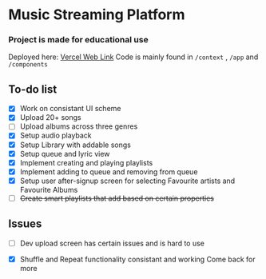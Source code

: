 # Music Streaming Platform
### Project is made for educational use

Deployed here: [Vercel Web Link](https://music-streaming-platform-two.vercel.app/)
Code is mainly found in ```/context``` , ```/app``` and ```/components```


## To-do list

- [X] Work on consistant UI scheme
- [X] Upload 20+ songs
- [ ] Upload albums across three genres
- [X] Setup audio playback
- [X] Setup Library with addable songs
- [X] Setup queue and lyric view
- [X] Implement creating and playing playlists
- [X] Implement adding to queue and removing from queue
- [X] Setup user after-signup screen for selecting Favourite artists and Favourite Albums
- [ ] ~~Create smart playlists that add based on certain properties~~

## Issues
- [ ] Dev upload screen has certain issues and is hard to use
- [X] Shuffle and Repeat functionality consistant and working
Come back for more

